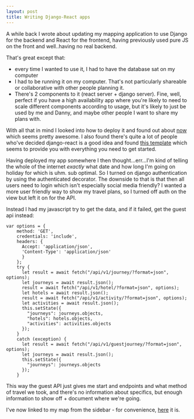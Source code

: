 ```yaml
---
layout: post
title: Writing Django-React apps
---
```

A while back I wrote about updating my mapping application to use Django for the backend and React for the frontend, having previously used pure JS on the front and well..having no real backend.

That's great except that:
- every time I wanted to use it, I had to have the database sat on my computer
- I had to be running it on my computer. That's not particularly shareable or collaborative with other people planning it.
- There's 2 components to it (react server + django server). Fine, well, perfect if you have a high availability app where you're likely to need to scale different components according to usage, but it's likely to just be used by me and Danny, and maybe other people I want to share my plans with.

With all that in mind I looked into how to deploy it and found out about [now](https://now.sh) which seems pretty awesome. I also found there's quite a lot of people who've decided django-react is a good idea and found [this template](https://github.com/scottwoodall/django-react-template) which seems to provide you with everything you need to get started.

Having deployed my app somewhere I then thought...err...I'm kind of telling the whole of the internet *exactly* what date and how long I'm going on holiday for which is uhm. sub optimal. So I turned on django authentication by using the authenticated decorator. The downside to that is that then all users need to login which isn't especially social media friendly? I wanted a more user friendly way to show my travel plans, so I turned off auth on the view but left it on for the API.

Instead I had my javascript try to get the data, and if it failed, get the guest api instead:
```
var options = {
    method: 'GET',
    credentials: 'include',
    headers: {
      Accept: 'application/json',
      'Content-Type': 'application/json'
      }
    };
    try {
      let result = await fetch("/api/v1/journey/?format=json", options);
      let journeys = await result.json();
      result = await fetch("/api/v1/hotel/?format=json", options);
      let hotels = await result.json();
      result = await fetch("/api/v1/activity/?format=json", options);
      let activities = await result.json();
      this.setState({
        "journeys": journeys.objects,
        "hotels": hotels.objects,
        "activities": activities.objects
      });
    }
    catch (exception) {
      let result = await fetch("/api/v1/guestjourney/?format=json", options);
      let journeys = await result.json();
      this.setState({
        "journeys": journeys.objects
      });
    }
```
This way the guest API just gives me start and endpoints and what method of travel we took, and there's no information about specifics, but enough information to show off + document where we're going.

I've now linked to my map from the sidebar - for convenience, [here](https://cgtravel.now.sh/app/) it is.
